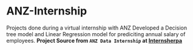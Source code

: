 # ANZ-Internship
Projects done during a virtual internship with ANZ
Developed a Decision tree model and Linear Regression model for prediciting annual salary of employees.
__Project Source from `ANZ Data Internship` at [Internsherpa](www.internshherpa.com)__
